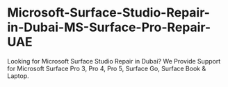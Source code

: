 # Microsoft-Surface-Studio-Repair-in-Dubai-MS-Surface-Pro-Repair-UAE
Looking for Microsoft Surface Studio Repair in Dubai? We Provide Support for Microsoft Surface Pro 3, Pro 4, Pro 5, Surface Go, Surface Book &amp; Laptop.
